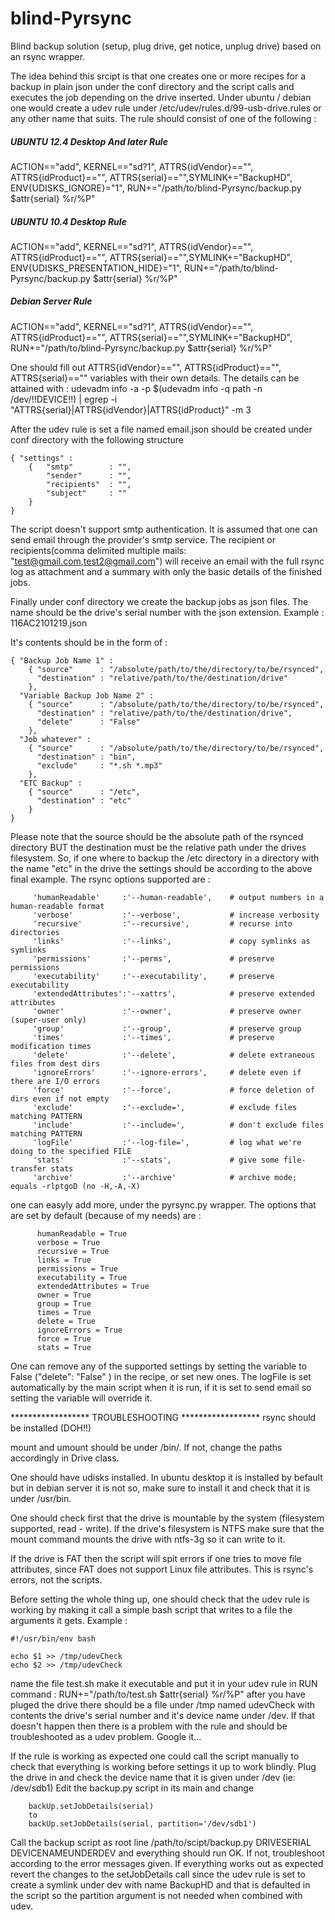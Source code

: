 blind-Pyrsync
=============

Blind backup solution (setup, plug drive, get notice, unplug drive) based on an rsync wrapper.

The idea behind this srcipt is that one creates one or more recipes for a backup in plain json under the conf directory
and the script calls and executes the job depending on the drive inserted. Under ubuntu / debian one would create a udev rule under /etc/udev/rules.d/99-usb-drive.rules or any other name that suits. The rule should consist of one of the following : 

##### UBUNTU 12.4 Desktop And later Rule
ACTION=="add", KERNEL=="sd?1", ATTRS{idVendor}=="", ATTRS{idProduct}=="", ATTRS{serial}=="",SYMLINK+="BackupHD", ENV{UDISKS_IGNORE}="1", RUN+="/path/to/blind-Pyrsync/backup.py $attr{serial} %r/%P"

##### UBUNTU 10.4 Desktop Rule
ACTION=="add", KERNEL=="sd?1", ATTRS{idVendor}=="", ATTRS{idProduct}=="", ATTRS{serial}=="",SYMLINK+="BackupHD", ENV{UDISKS_PRESENTATION_HIDE}="1", RUN+="/path/to/blind-Pyrsync/backup.py $attr{serial} %r/%P"

##### Debian Server Rule
ACTION=="add", KERNEL=="sd?1", ATTRS{idVendor}=="", ATTRS{idProduct}=="", ATTRS{serial}=="",SYMLINK+="BackupHD", RUN+="/path/to/blind-Pyrsync/backup.py $attr{serial} %r/%P"

One should fill out ATTRS{idVendor}=="", ATTRS{idProduct}=="", ATTRS{serial}=="" variables with their own details. The details can be attained with :
udevadm info -a -p $(udevadm info -q path -n /dev/!!DEVICE!!) | egrep -i "ATTRS{serial}|ATTRS{idVendor}|ATTRS{idProduct}" -m 3

After the udev rule is set a file named email.json should be created under conf directory with the following structure

```
{ "settings" :
    {   "smtp"        : "", 
        "sender"      : "",
        "recipients"  : "",      
        "subject"     : ""       
    }
}
```

The script doesn't support smtp authentication. It is assumed that one can send email through the provider's smtp service. The recipient or recipients(comma delimited multiple mails: "test@gmail.com,test2@gmail.com") will receive an email with the full rsync log as attachment and a summary with only the basic details of the finished jobs.

Finally under conf directory we create the backup jobs as json files. The name should be the drive's serial number with the json extension. Example : 116AC2101219.json

It's contents should be in the form of :
```
{ "Backup Job Name 1" :
    { "source"      : "/absolute/path/to/the/directory/to/be/rsynced",
      "destination" : "relative/path/to/the/destination/drive"
    },
  "Variable Backup Job Name 2" :
    { "source"      : "/absolute/path/to/the/directory/to/be/rsynced",
      "destination" : "relative/path/to/the/destination/drive",
      "delete"      : "False"   
    },
  "Job whatever" :
    { "source"      : "/absolute/path/to/the/directory/to/be/rsynced",
      "destination" : "bin",
      "exclude"     : "*.sh *.mp3"        
    },
  "ETC Backup" :
    { "source"      : "/etc",
      "destination" : "etc"
    }        
}
```

Please note that the source should be the absolute path of the rsynced directory BUT the destination must be the relative path under the drives filesystem. So, if one where to backup the /etc directory in a directory with the name "etc" in the drive the settings should be according to the above final example. 
The rsync options supported are :
```
     'humanReadable'     :'--human-readable',    # output numbers in a human-readable format
     'verbose'           :'--verbose',           # increase verbosity
     'recursive'         :'--recursive',         # recurse into directories
     'links'             :'--links',             # copy symlinks as symlinks
     'permissions'       :'--perms',             # preserve permissions
     'executability'     :'--executability',     # preserve executability
     'extendedAttributes':'--xattrs',            # preserve extended attributes
     'owner'             :'--owner',             # preserve owner (super-user only)
     'group'             :'--group',             # preserve group
     'times'             :'--times',             # preserve modification times        
     'delete'            :'--delete',            # delete extraneous files from dest dirs
     'ignoreErrors'      :'--ignore-errors',     # delete even if there are I/O errors
     'force'             :'--force',             # force deletion of dirs even if not empty
     'exclude'           :'--exclude=',          # exclude files matching PATTERN
     'include'           :'--include=',          # don't exclude files matching PATTERN
     'logFile'           :'--log-file=',         # log what we're doing to the specified FILE 
     'stats'             :'--stats',             # give some file-transfer stats
     'archive'           :'--archive'            # archive mode; equals -rlptgoD (no -H,-A,-X)
```
one can easyly add more, under the pyrsync.py wrapper. The options that are set by default (because of my needs) are :
```
      humanReadable = True
      verbose = True
      recursive = True
      links = True
      permissions = True
      executability = True
      extendedAttributes = True
      owner = True
      group = True
      times = True
      delete = True
      ignoreErrors = True
      force = True
      stats = True        
```
One can remove any of the supported settings by setting the variable to False ("delete": "False" ) in the recipe, or set new ones. The logFile is set automatically by the main script when it is run, if it is set to send email so setting the variable will override it.

******************    TROUBLESHOOTING   ******************
rsync should be installed (DOH!!)

mount and umount should be under /bin/. If not, change the paths accordingly in Drive class. 

One should have udisks installed. In ubuntu desktop it is installed by befault but in debian server it is not so, make sure to install it and check that it is under /usr/bin.

One should check first that the drive is mountable by the system (filesystem supported, read - write). 
If the drive's filesystem is NTFS make sure that the mount command mounts the drive with ntfs-3g so it can write to it.

If the drive is FAT then the script will spit errors if one tries to move file attributes, since FAT does not support Linux file attributes. This is rsync's errors, not the scripts.

Before setting the whole thing up, one should check that the udev rule is working by making it call a simple bash script that writes to a file the arguments it gets. Example :

```
#!/usr/bin/env bash

echo $1 >> /tmp/udevCheck
echo $2 >> /tmp/udevCheck
```

name the file test.sh make it executable and put it in your udev rule in RUN command : 
    RUN+="/path/to/test.sh $attr{serial} %r/%P"
after you have pluged the drive there should be a file under /tmp named udevCheck with contents the drive's serial number and it's device name under /dev. If that doesn't happen then there is a problem with the rule and should be troubleshooted as a udev problem. Google it...

If the rule is working as expected one could call the script manually to check that everything is working before settings it up to work blindly. Plug the drive in and check the device name that it is given under /dev (ie: /dev/sdb1)
Edit the backup.py script in its main and change 
```
    backUp.setJobDetails(serial)    
    to
    backUp.setJobDetails(serial, partition='/dev/sdb1')        
```    
Call the backup script as root line /path/to/scipt/backup.py DRIVESERIAL DEVICENAMEUNDERDEV and everything should run OK. If not, troubleshoot according to the error messages given. If everything works out as expected revert the changes to the setJobDetails call since the udev rule is set to create a symlink under dev with name BackupHD and that is defaulted in the script so the partition argument is not needed when combined with udev.
